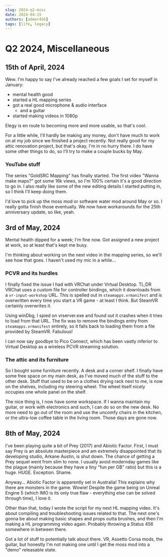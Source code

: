 ```yaml
---
slug: 2024-q2-misc
date: 2024-04-15
authors: [admer456]
tags: [life, legacy]
---
```


# Q2 2024, Miscellaneous

## 15th of April, 2024

Wew. I'm happy to say I've already reached a few goals I set for myself in January:
* mental health good
* started a HL mapping series
* got a real good microphone & audio interface
	* and a guitar
* started making videos in 1080p

Elegy is en route to becoming more and more usable, so that's cool. <!-- truncate -->

For a little while, I'll hardly be making any money, don't have much to work on at my job since we finished a project recently. Not really good for my attic renovation project, but that's okay, I'm in no hurry there. I do have some other things to do, so I'll try to make a couple bucks by May.

### YouTube stuff

The series "GoldSRC Mapping" has finally started. The first video "Wanna make maps?" got some 16k views, so I'm 100% certain it's a good direction to go in. I also really like some of the new editing details I started putting in, so I think I'll keep doing them.

I'd love to pick up the moss mod or software water mod around May or so. I really gotta finish those eventually. We now have workarounds for the 25th anniversary update, so like, yeah.

## 3rd of May, 2024

Mental health dipped for a week; I'm fine now. Got assigned a new project at work, so at least that's kept me busy.

I'm thinking about working on the next video in the mapping series, so we'll see how that goes. I haven't used my mic in a while...

### PCVR and its hurdles
I finally fixed the issue I had with VRChat under Virtual Desktop. TL;DR VRChat uses a custom file for controller bindings, which it downloads from a `vr-input-workshop` URL. This is spelled out in `steamapps.vrmanifest` and is overwritten every time you start a VR game - at least I think. But SteamVR certainly overwrites it.

Using winDbg, I spied on vrserver.exe and found out it crashes when it tries to load from that URL. The fix was to remove the bindings entry from `steamapps.vrmanifest` entirely, so it falls back to loading them from a file provided by SteamVR. Fabulous!

I can now say goodbye to Pico Connect, which has been vastly inferior to Virtual Desktop as a wireless PCVR streaming solution.

### The attic and its furniture
So I bought some furniture recently. A desk and a corner shelf. I finally have some free space on my main desk, as I've moved much of the stuff to the other desk. Stuff that used to be on a clothes drying rack next to me, is now on the shelves, including my steering wheel. The wheel itself nicely occupies one whole panel on the shelf.

The nice thing is, I now have some workspace. If I wanna maintain my guitar, or work with electronics and such, I can do so on the new desk. No more need to go out of the room and use the uncomfy chairs in the kitchen, or the ultra-low coffee table in the living room. Those days are gone now.

## 8th of May, 2024

I've been playing quite a bit of Prey (2017) and Abiotic Factor. First, I must say Prey is an absolute masterpiece and am extremely disappointed that its developing studio, Arkane Austin, is shut down. The chance of getting a Prey sequel went from slim to none. I usually avoid modernday games like the plague (mainly because they have a tiny "fun per GB" ratio) but this is a huge. HUGE. Exception. Shame.

Anyway... Abiotic Factor is apparently set in Australia! This explains why there are monsters in the game. Wowie! Despite the game being on Unreal Engine 5 (which IMO is its only true flaw - everything else can be solved through time), I love it.

Other than that, today I wrote the script for my next HL mapping video. It's about compiling and troubleshooting issues related to that. The next one's gonna be about making basic shapes and props outta brushes, and then I'm making a HL programming video again. Probably throwing a Status 456 somewhere in between there.

Got a lot of stuff to potentially talk about there. VR, Assetto Corsa mods, the guitar, but honestly I'm not making one until I get the moss mod into a "demo" releasable state.
